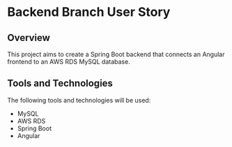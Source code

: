 # Backend Branch User Story

## Overview
This project aims to create a Spring Boot backend that connects an Angular frontend to an AWS RDS MySQL database. 

## Tools and Technologies
The following tools and technologies will be used:
- MySQL
- AWS RDS
- Spring Boot
- Angular


